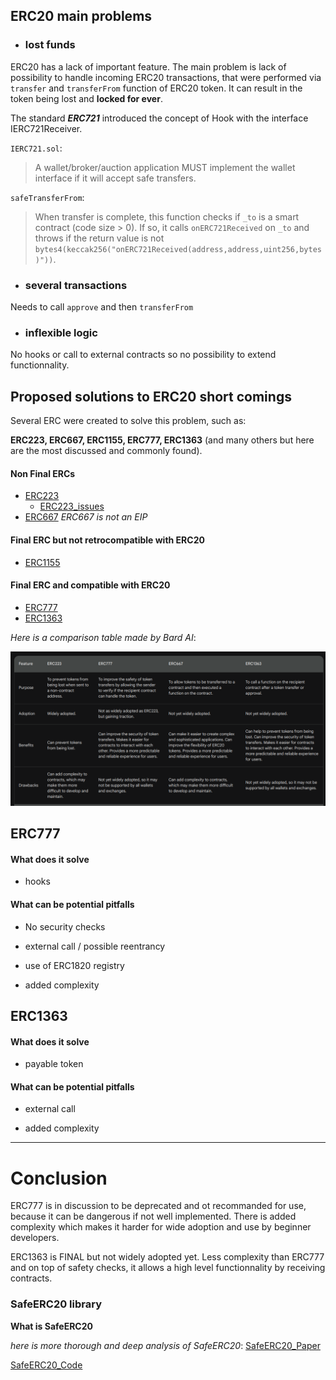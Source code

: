 ## ERC20 main problems

- ### lost funds

ERC20 has a lack of important feature.
The main problem is lack of possibility to handle incoming ERC20 transactions, that were performed via `transfer` and `transferFrom` function of ERC20 token.
It can result in the token being lost and **locked for ever**.

The standard ***ERC721*** introduced the concept of Hook with the interface IERC721Receiver.

`IERC721.sol`:

> A wallet/broker/auction application MUST implement the wallet interface if it will accept safe transfers.

`safeTransferFrom`:

> When transfer is complete, this function
> checks if `_to` is a smart contract (code size > 0). If so, it calls
> `onERC721Received` on `_to` and throws if the return value is not
> `bytes4(keccak256("onERC721Received(address,address,uint256,bytes)"))`.



- ### several transactions

Needs to call `approve` and then `transferFrom`

- ### inflexible logic

 No hooks or call to external contracts so no possibility to extend functionnality.

## Proposed solutions to ERC20 short comings

Several ERC were created to solve this problem, such as:

 **ERC223, ERC667, ERC1155, ERC777, ERC1363** (and many others but here are the most discussed and commonly found).

#### Non Final ERCs

- [ERC223](https://eips.ethereum.org/EIPS/eip-223  "ERC223-EIPS-REVIEW")
    - [ERC223_issues](https://github.com/ethereum/EIPs/issues/223 "ERC223 issues")
- [ERC667](https://github.com/ethereum/EIPs/issues/677  "ERC667-NOT AN EIP") *ERC667 is not an EIP*

#### Final ERC but not retrocompatible with ERC20
- [ERC1155](https://github.com/ethereum/EIPs/blob/master/EIPS/eip-1155.md  "ERC1155- FINAL")

#### Final ERC and compatible with ERC20

- [ERC777](https://eips.ethereum.org/EIPS/eip-777 "ERC777-EIPS-FINAL")
- [ERC1363](https://eips.ethereum.org/EIPS/eip-777 "ERC1363-EIPS-FINAL") 

*Here is a comparison table made by Bard AI*:

![Comparison table of solutions to ERC20 short comings](./assets/ERC-comparison-table-Bard.png "Comparison-table")


## ERC777

#### What does it solve

- hooks

#### What can be potential pitfalls

- No security checks

- external call / possible reentrancy

- use of ERC1820 registry

- added complexity

## ERC1363

#### What does it solve

- payable token

#### What can be potential pitfalls

- external call

- added complexity

_________________________________

# Conclusion

ERC777 is in discussion to be deprecated and ot recommanded for use, because it can be dangerous if not well implemented. There is added complexity which makes it harder for wide adoption and use by beginner developers.

ERC1363 is FINAL but not widely adopted yet.
Less complexity than ERC777 and on top of safety checks, it allows a high level functionnality by receiving contracts.

### SafeERC20 library

**What is SafeERC20**


*here is more thorough and deep analysis of SafeERC20*:
[SafeERC20_Paper](./SafeERC20.md)

[SafeERC20_Code](https://github.com/OpenZeppelin/openzeppelin-contracts/blob/master/contracts/token/ERC20/utils/SafeERC20.sol "SafeERC20 by OpenZeppelin")
